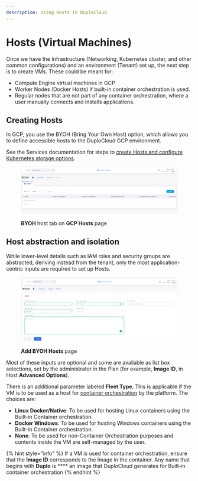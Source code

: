 ```yaml
---
description: Using Hosts in DuploCloud
---
```


# Hosts (Virtual Machines)

Once we have the Infrastructure (Networking, Kubernetes cluster, and other common configurations) and an environment (Tenant) set up, the next step is to create VMs. These could be meant for:

* Compute Engine virtual machines in GCP
* Worker Nodes (Docker Hosts) if built-in container orchestration is used.
* Regular nodes that are not part of any container orchestration, where a user manually connects and installs applications.&#x20;

## Creating Hosts <a href="#3-toc-title" id="3-toc-title"></a>

In GCP, you use the BYOH (Bring Your Own Host) option, which allows you to define accessible hosts to the DuploCloud GCP environment.

See the Services documentation for steps to [create Hosts and configure Kubernetes storage options](../gcp-services/containers.md).&#x20;

<figure><img src="../../.gitbook/assets/GCP_HOSTS.png" alt=""><figcaption><p><strong>BYOH</strong> host tab on <strong>GCP Hosts</strong> page</p></figcaption></figure>

## Host abstraction and isolation&#x20;

While lower-level details such as IAM roles and security groups are abstracted, deriving instead from the tenant, only the most application-centric inputs are required to set up Hosts.&#x20;

<figure><img src="../../.gitbook/assets/GCP_HOSTS_Add_BYOH.png" alt=""><figcaption><p><strong>Add BYOH Hosts</strong> page </p></figcaption></figure>

Most of these inputs are optional and some are available as list box selections, set by the administrator in the Plan (for example, **Image ID**, in Host **Advanced Options**).&#x20;

There is an additional parameter labeled **Fleet Type**. This is applicable if the VM is to be used as a host for [container orchestration](../container-deployments/container-orchestrators.md) by the platform. The choices are:

* **Linux Docker/Native**: To be used for hosting Linux containers using the Built-in Container orchestration.      &#x20;
* **Docker Windows**: To be used for hosting Windows containers using the Built-in Container orchestration.
* **None**: To be used for non-Container Orchestration purposes and contents inside the VM are self-managed by the user.

{% hint style="info" %}
If a VM is used for container orchestration, ensure that the **Image ID** corresponds to the Image in the container. Any name that begins with **Duplo** is **** an image that DuploCloud generates for Built-in container orchestration &#x20;
{% endhint %}
